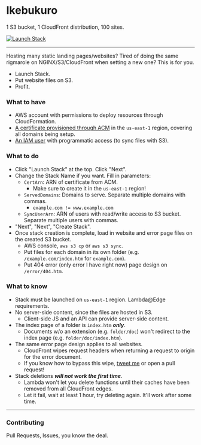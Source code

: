# Ikebukuro
1 S3 bucket, 1 CloudFront distribution, 100 sites.

[![Launch Stack](https://s3.amazonaws.com/cloudformation-examples/cloudformation-launch-stack.png)](https://console.aws.amazon.com/cloudformation/home?region=us-east-1#/stacks/new?stackName=ikebukuro&templateURL=https://mamintada.s3.amazonaws.com/ikebukuro/template.json)

---

Hosting many static landing pages/websites? Tired of doing the same rigmarole on NGINX/S3/CloudFront when setting a new one? This is for you.

  - Launch Stack.
  - Put website files on S3.
  - Profit.

### What to have
  - AWS account with permissions to deploy resources through CloudFormation.
  - [A certificate provisioned through ACM](https://docs.aws.amazon.com/acm/latest/userguide/gs-acm-request-public.html) in the `us-east-1` region, covering all domains being setup.
  - [An IAM user](https://docs.aws.amazon.com/IAM/latest/UserGuide/id_users_create.html) with programmatic access (to sync files with S3).

### What to do
  - Click "Launch Stack" at the top. Click "Next".
  - Change the Stack Name if you want. Fill in parameters:
    - `CertArn`: ARN of certificate from ACM.
      - Make sure to create it in the `us-east-1` region!
    - `ServedDomains`: Domains to serve. Separate multiple domains with commas.
      - `example.com != www.example.com`
    - `SyncUserArn`: ARN of users with read/write access to S3 bucket. Separate multiple users with commas.
  - "Next", "Next", "Create Stack".
  - Once stack creation is complete, load in website and error page files on the created S3 bucket.
    - AWS console, `aws s3 cp` or `aws s3 sync`.
    - Put files for each domain in its own folder (e.g. `/example.com/index.htm` for `example.com`).
    - Put 404 error (only error I have right now) page design on `/error/404.htm`.

### What to know
  - Stack must be launched on `us-east-1` region. Lambda@Edge requirements.
  - No server-side content, since the files are hosted in S3.
    - Client-side JS and an API can provide server-side content.
  - The index page of a folder is `index.htm` ***only***.
    - Documents w/o an extension (e.g. `folder/doc`) won't redirect to the index page (e.g. `folder/doc/index.htm`).
  - The same error page design applies to all websites.
    - CloudFront wipes request headers when returning a request to origin for the error document.
    - If you know how to bypass this wipe, [tweet me](https://twitter.com/Peso255) or open a pull request!
  - Stack deletions ***will not work the first time***.
    - Lambda won't let you delete functions until their caches have been removed from all CloudFront edges.
    - Let it fail, wait at least 1 hour, try deleting again. It'll work after some time.

---

### Contributing
Pull Requests, Issues, you know the deal.

